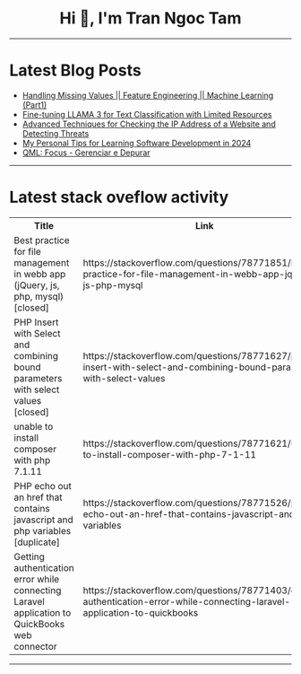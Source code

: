 <h1 align="center">Hi 👋, I'm Tran Ngoc Tam</h1>

---

# Latest Blog Posts 
<!-- BLOG-POST-LIST:START -->
- [Handling Missing Values || Feature Engineering || Machine Learning &lpar;Part1&rpar;](https://dev.to/ngneha09/handling-missing-values-feature-engineering-machine-learning-part1-4h7b)
- [Fine-tuning LLAMA 3 for Text Classification with Limited Resources](https://dev.to/jkyamog/fine-tuning-llama-3-for-text-classification-with-limited-resources-4i06)
- [Advanced Techniques for Checking the IP Address of a Website and Detecting Threats](https://dev.to/johnmiller/advanced-techniques-for-checking-the-ip-address-of-a-website-and-detecting-threats-9gi)
- [My Personal Tips for Learning Software Development in 2024](https://dev.to/saiarlen/my-personal-tips-for-learning-software-development-in-2024-170p)
- [QML: Focus - Gerenciar e Depurar](https://dev.to/eguinaldo98/qml-focus-gerenciar-e-depurar-4m6o)
<!-- BLOG-POST-LIST:END -->

---

# Latest stack oveflow activity
<table>
  <tr><th>Title</th><th>Link</th></tr>
  <!-- STACKOVERFLOW:START --><tr><td>Best practice for file management in webb app &lpar;jQuery, js, php, mysql&rpar; [closed]</td><td>https://stackoverflow.com/questions/78771851/best-practice-for-file-management-in-webb-app-jquery-js-php-mysql</td></tr><tr><td>PHP Insert with Select and combining bound parameters with select values [closed]</td><td>https://stackoverflow.com/questions/78771627/php-insert-with-select-and-combining-bound-parameters-with-select-values</td></tr><tr><td>unable to install composer with php 7.1.11</td><td>https://stackoverflow.com/questions/78771621/unable-to-install-composer-with-php-7-1-11</td></tr><tr><td>PHP echo out an href that contains javascript and php variables [duplicate]</td><td>https://stackoverflow.com/questions/78771526/php-echo-out-an-href-that-contains-javascript-and-php-variables</td></tr><tr><td>Getting authentication error while connecting Laravel application to QuickBooks web connector</td><td>https://stackoverflow.com/questions/78771403/getting-authentication-error-while-connecting-laravel-application-to-quickbooks</td></tr><!-- STACKOVERFLOW:END -->
</table>

---


